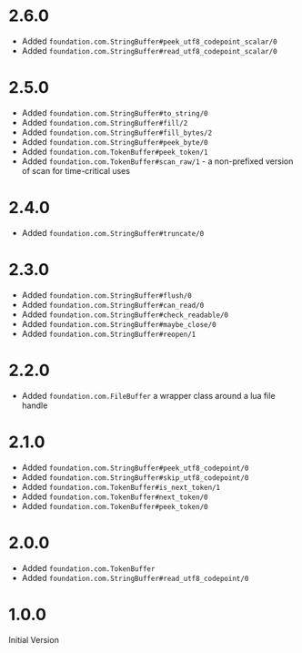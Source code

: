# 2.6.0

* Added `foundation.com.StringBuffer#peek_utf8_codepoint_scalar/0`
* Added `foundation.com.StringBuffer#read_utf8_codepoint_scalar/0`

# 2.5.0

* Added `foundation.com.StringBuffer#to_string/0`
* Added `foundation.com.StringBuffer#fill/2`
* Added `foundation.com.StringBuffer#fill_bytes/2`
* Added `foundation.com.StringBuffer#peek_byte/0`
* Added `foundation.com.TokenBuffer#peek_token/1`
* Added `foundation.com.TokenBuffer#scan_raw/1` - a non-prefixed version of scan for time-critical uses

# 2.4.0

* Added `foundation.com.StringBuffer#truncate/0`

# 2.3.0

* Added `foundation.com.StringBuffer#flush/0`
* Added `foundation.com.StringBuffer#can_read/0`
* Added `foundation.com.StringBuffer#check_readable/0`
* Added `foundation.com.StringBuffer#maybe_close/0`
* Added `foundation.com.StringBuffer#reopen/1`

# 2.2.0

* Added `foundation.com.FileBuffer` a wrapper class around a lua file handle

# 2.1.0

* Added `foundation.com.StringBuffer#peek_utf8_codepoint/0`
* Added `foundation.com.StringBuffer#skip_utf8_codepoint/0`
* Added `foundation.com.TokenBuffer#is_next_token/1`
* Added `foundation.com.TokenBuffer#next_token/0`
* Added `foundation.com.TokenBuffer#peek_token/0`

# 2.0.0

* Added `foundation.com.TokenBuffer`
* Added `foundation.com.StringBuffer#read_utf8_codepoint/0`

# 1.0.0

Initial Version
